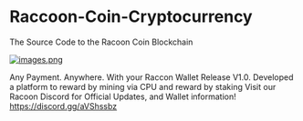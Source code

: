 # Raccoon-Coin-Cryptocurrency
The Source Code to the Racoon Coin Blockchain

[![images.png](https://i.postimg.cc/fyT5Qkg8/images.png)](https://postimg.cc/HcRbQWmM)

Any Payment. Anywhere. With your Raccon Wallet Release V1.0.
Developed a platform to reward by mining via CPU and reward by staking
Visit our Racoon Discord for Official Updates, and Wallet information! https://discord.gg/aVShssbz
